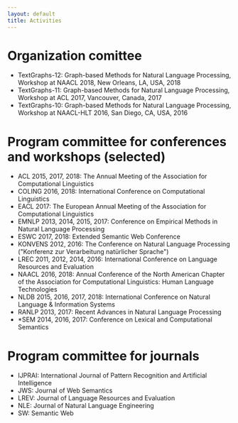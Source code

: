 ```yaml
---
layout: default
title: Activities
---
```


# Organization comittee

  * TextGraphs-12: Graph-based Methods for Natural Language Processing, Workshop at NAACL 2018, New Orleans, LA, USA, 2018
  * TextGraphs-11: Graph-based Methods for Natural Language Processing, Workshop at ACL 2017, Vancouver, Canada, 2017
  * TextGraphs-10: Graph-based Methods for Natural Language Processing, Workshop at NAACL-HLT 2016, San Diego, CA, USA, 2016

# Program committee for conferences and workshops (selected)

  * ACL 2015, 2017, 2018: The Annual Meeting of the Association for Computational Linguistics
  * COLING 2016, 2018: International Conference on Computational Linguistics
  * EACL 2017: The European Annual Meeting of the Association for Computational Linguistics
  * EMNLP 2013, 2014, 2015, 2017: Conference on Empirical Methods in Natural Language Processing
  * ESWC 2017, 2018: Extended Semantic Web Conference
  * KONVENS 2012, 2016: The Conference on Natural Language Processing ("Konferenz zur Verarbeitung natürlicher Sprache")
  * LREC 2011, 2012, 2014, 2016: International Conference on Language Resources and Evaluation 
  * NAACL 2016, 2018: Annual Conference of the North American Chapter of the Association for Computational Linguistics: Human Language Technologies
  * NLDB 2015, 2016, 2017, 2018: International Conference on Natural Language \& Information Systems
  * RANLP 2013, 2017: Recent Advances in Natural Language Processing
  * \*SEM 2014, 2016, 2017: Conference on Lexical and Computational Semantics



# Program committee for journals

  * IJPRAI: International Journal of Pattern Recognition and Artificial Intelligence
  * JWS: Journal of Web Semantics
  * LREV: Journal of Language Resources and Evaluation
  * NLE: Journal of Natural Language Engineering
  * SW: Semantic Web
